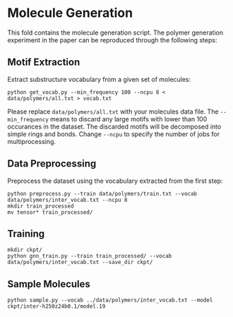 # Molecule Generation

This fold contains the molecule generation script. The polymer generation experiment in the paper can be reproduced through the following steps:

## Motif Extraction
Extract substructure vocabulary from a given set of molecules:
```
python get_vocab.py --min_frequency 100 --ncpu 8 < data/polymers/all.txt > vocab.txt
```
Please replace `data/polymers/all.txt` with your molecules data file. 
The `--min_frequency` means to discard any large motifs with lower than 100 occurances in the dataset. The discarded motifs will be decomposed into simple rings and bonds. Change `--ncpu` to specify the number of jobs for multiprocessing.

## Data Preprocessing
Preprocess the dataset using the vocabulary extracted from the first step: 
```
python preprocess.py --train data/polymers/train.txt --vocab data/polymers/inter_vocab.txt --ncpu 8 
mkdir train_processed
mv tensor* train_processed/
```

## Training
```
mkdir ckpt/
python gnn_train.py --train train_processed/ --vocab data/polymers/inter_vocab.txt --save_dir ckpt/ 
```

## Sample Molecules
```
python sample.py --vocab ../data/polymers/inter_vocab.txt --model ckpt/inter-h250z24b0.1/model.19
```
